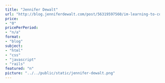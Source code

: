 ```yaml
---
title: "Jennifer Dewalt"
url: "http://blog.jenniferdewalt.com/post/56319597560/im-learning-to-code-by-building-180-websites-in#_=_"
price: 
- "0"
pricePerPeriod: 
- "n/a"
format: 
- "blog"
subject: 
- "html"
- "css"
- "javascript"
- "rails"
featured: "n"
picture: "../../public/static/jennifer-dewalt.png"
---
```


